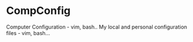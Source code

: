 # CompConfig
Computer Configuration - vim, bash..
My local and personal configuration files - vim, bash...
